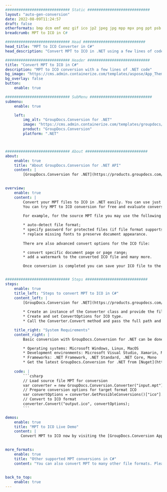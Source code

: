 ```yaml
---
############################# Static ############################
layout: "auto-gen-conversion"
date: 2022-08-09T11:24:57
draft: false
otherformats: bmp dcm emf emz gif ico jp2 jpeg jpg mpp mpx png ppt psb psd svg svgz tga tif tiff webp wmf wmz xer
breadcrumb: MPT to ICO in C#

############################# Head ############################
head_title: "MPT to ICO Converter in C#"
head_description: "Convert MPT to ICO in .NET using a few lines of code. Use the GroupDocs Document Conversion API to convert over 160 file formats."

############################# Header ############################
title: "Convert MPT to ICO in C#"
description: "MPT to ICO conversion with a few lines of .NET code"
bg_image: "https://cms.admin.containerize.com/templates/aspose/App_Themes/V3/images/bg/header1.png"
bg_overlay: false
button:
    enable: true

############################# SubMenu ############################
submenu:
    enable: true

    left:
        img_alt: "GroupDocs.Conversion for .NET"
        image: "https://cms.admin.containerize.com/templates/groupdocs/images/product-logos/90x90-noborder/groupdocs-conversion-net.png"
        product: "GroupDocs.Conversion"
        platform: ".NET"



############################# About ############################
about:
    enable: true
    title: "About GroupDocs.Conversion for .NET API"
    content: |
        [GroupDocs.Conversion for .NET](https://products.groupdocs.com/conversion/net/) can be used to convert Microsoft Word, Excel, PowerPoint, PDF, Visio and other formats. GroupDocs.Conversion is a standalone API that is suitable for back-end and internal systems where high performance is required. It does not depend on any software such as Microsoft or Open Office.
    

overview:
    enable: true
    content: |
        Convert your MPT files to ICO in .NET easily. You can use just a couple of C# code lines in any platform of your choice like - Windows, Linux, macOS.
        You can try MPT to ICO conversion for free and evaluate conversion results quality.  Along with simple file conversion scenarios you can try more advanced options for loading source MPT file and for saving output ICO result. 
        
        For example, for the source MPT file you may use the following load options:

        * auto-detect file format;
        * specify password for protected files (if file format supports it);
        * replace missing fonts to preserve document appearance.
        
        There are also advanced convert options for the ICO file:

        * convert specific document page or page range;
        * add a watermark to the converted ICO file and many more.

        Once conversion is completed you can save your ICO file to the local file path or any third-party storage like FTP, Amazon S3, Google Drive, Dropbox etc. Please note - to convert MPT to ICO there is no need for any additional software installed - like MS Office, Open Office, Adobe Acrobat Reader etc.


############################# Steps ############################
steps:
    enable: true
    title_left: "Steps to convert MPT to ICO in C#"
    content_left: |
        [GroupDocs.Conversion for .NET](https://products.groupdocs.com/conversion/net/) makes it easy for developers to convert a MPT file to ICO with a few lines of code.
        
        * Create an instance of the Converter class and provide the file MPT with the full path
        * Create and set ConvertOptions for ICO type.
        * Call the Converter.Convert method and pass the full path and format (ICO) as a parameter

    title_right: "System Requirements"
    content_right: |
        Basic conversion with GroupDocs.Conversion for .NET can be done in just a few simple steps. Our APIs are supported on all major platforms and operating systems. Before executing the code below, make sure you have the following prerequisites installed on your system.

        * Operating systems: Microsoft Windows, Linux, MacOS
        * Development environments: Microsoft Visual Studio, Xamarin, MonoDevelop
        * Frameworks: .NET Framework, .NET Standard, .NET Core, Mono
        * Get the latest GroupDocs.Conversion for .NET from [Nuget](https://www.nuget.org/packages/groupdocs.conversion)
         
    code: |
        ```csharp    
        // Load source file MPT for conversion
        var converter = new GroupDocs.Conversion.Converter("input.mpt");
        // Prepare conversion options for target format ICO
        var convertOptions = converter.GetPossibleConversions()["ico"].ConvertOptions;
        // Convert to ICO format
        converter.Convert("output.ico", convertOptions);
        ```

demos:
    enable: true
    title: "MPT to ICO Live Demo"
    content: |
       Convert MPT to ICO now by visiting the [GroupDocs.Conversion App](https://products.groupdocs.app/conversion/family) website. Online demo has the following advantages
          

more_formats:
    enable: true
    title: "Other supported MPT conversions in C#"
    content: "You can also convert MPT to many other file formats. Please see the list below."
       
       
back_to_top:
    enable: true
---
```

